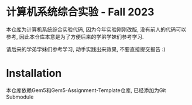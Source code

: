 # 计算机系统综合实验 - Fall 2023

本仓库为计算机系统综合实验代码, 因为今年实验刚刚改版, 没有前人的代码可以参考, 因此本仓库本意是为了方便后来的学弟学妹们参考学习. 

请后来的学弟学妹们参考学习, 动手实践出来效果, 不要直接提交报告 :)


# Installation

本仓库依赖Gem5和Gem5-Assignment-Template仓库, 已经添加为Git Submodule